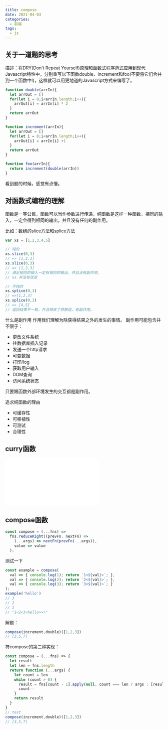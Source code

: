 ```yaml
---
title: compose
date: 2021-04-03
categories:
  - 前端
tags:
  - js
---
```


## 关于一道题的思考

描述：将DRY(Don't Repeat Yourself)原理和函数式程序范式应用到现代Javascript特性中，分别重写以下函数double、increment和foo(不要将它们合并到一个函数中!)，这样就可以用更地道的Javascript方式来编写了。

```js
function double(arrIn){
  let arrOut = []
  for(let i = 0;i<arrIn.length;i++){
    arrOut[i] = arrIn[i] * 2
  }
  return arrOut
}

function increment(arrIn){
  let arrOut = []
  for(let i = 0;i<arrIn.length;i++){
    arrOut[i] = arrIn[i] +1
  }
  return arrOut
}

function foo(arrIn){
  return increment(double(arrIn))
}
```

看到题的时候，感觉有点懵。

## 对函数式编程的理解

函数是一等公民，函数可以当作参数进行传递，纯函数是这样一种函数，相同的输入，一定会得到相同的输出，并且没有任何的副作用。

比如：数组的slice方法和splice方法

```js
var xs = [1,2,3,4,5]

// 纯的
xs.slice(0,3)
// => [1,2,3]
xs.slice(0,3)
// => [1,2,3]
// 满足相同的输入一定有相同的输出，并且没有副作用，
// xs 并没有改变

// 不纯的
xs.splice(0,3)
// =>[1,2,3]
xs.splice(0,3)
// => [4,5]
// 返回结果不一致，并且修改了原数组，有副作用。

```

什么是副作用
作用我们理解为除获得结果之外的发生的事情。
副作用可能包含并不限于：

- 更改文件系统
- 往数据库插入记录
- 发送一个http请求
- 可变数据
- 打印/log
- 获取用户输入
- DOM查询
- 访问系统状态

只要跟函数外部环境发生的交互都是副作用。

追求纯函数的理由

- 可缓存性
- 可移植性
- 可测试
- 合理性

## curry函数

![curry](./curry.html)

## compose函数

```js
const compose = (...fns) =>
  fns.reduceRight((prevFn, nextFn) =>
    (...args) => nextFn(prevFn(...args)),
    value => value
  );
```

测试一下

```js
const example = compose(
  val => { console.log(1); return `1<${val}>`; },
  val => { console.log(2); return `2<${val}>`; },
  val => { console.log(3); return `3<${val}>`; }
);
example('hello')
// 3
// 2
// 1
// "1<2<3<hello>>>"
```

解题：

```js
compose(increment,double)([1,2,3])
// [3,5,7]
```

符compose的第二种实现：

```js
const compose = (...fns) => {
  let result
  let len = fns.length
  return function (...args) {
    let count = len
    while (count > 0) {
      result = fns[count - 1].apply(null, count === len ? args : [result])
      count--
    }
    return result
  }
}
// test
compose(increment,double)([1,2,3])
// [3,5,7]
```
